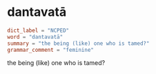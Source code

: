 # dantavatā

``` toml
dict_label = "NCPED"
word = "dantavatā"
summary = "the being (like) one who is tamed?"
grammar_comment = "feminine"
```

the being (like) one who is tamed?

